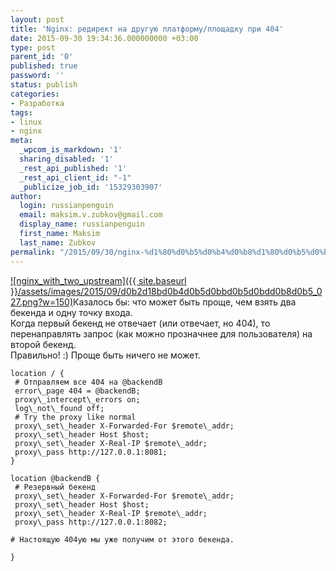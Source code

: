```yaml
---
layout: post
title: 'Nginx: редирект на другую платформу/площадку при 404'
date: 2015-09-30 19:34:36.000000000 +03:00
type: post
parent_id: '0'
published: true
password: ''
status: publish
categories:
- Разработка
tags:
- linux
- nginx
meta:
  _wpcom_is_markdown: '1'
  sharing_disabled: '1'
  _rest_api_published: '1'
  _rest_api_client_id: "-1"
  _publicize_job_id: '15329303907'
author:
  login: russianpenguin
  email: maksim.v.zubkov@gmail.com
  display_name: russianpenguin
  first_name: Maksim
  last_name: Zubkov
permalink: "/2015/09/30/nginx-%d1%80%d0%b5%d0%b4%d0%b8%d1%80%d0%b5%d0%ba%d1%82-%d0%bd%d0%b0-%d0%b4%d1%80%d1%83%d0%b3%d1%83%d1%8e-%d0%bf%d0%bb%d0%b0%d1%82%d1%84%d0%be%d1%80%d0%bc%d1%83%d0%bf%d0%bb%d0%be%d1%89%d0%b0%d0%b4/"
---
```

[![nginx_with_two_upstream]({{ site.baseurl }}/assets/images/2015/09/d0b2d18bd0b4d0b5d0bbd0b5d0bdd0b8d0b5_027.png?w=150)](https://russianpenguin.files.wordpress.com/2015/09/d0b2d18bd0b4d0b5d0bbd0b5d0bdd0b8d0b5_027.png)Казалось бы: что может быть проще, чем взять два бекенда и одну точку входа.  
Когда первый бекенд не отвечает (или отвечает, но 404), то перенаправлять запрос (как можно прозначнее для пользователя) на второй бекенд.  
Правильно! :) Проще быть ничего не может.

```
location / {  
 # Отправляем все 404 на @backendB  
 error\_page 404 = @backendB;  
 proxy\_intercept\_errors on;  
 log\_not\_found off;  
 # Try the proxy like normal  
 proxy\_set\_header X-Forwarded-For $remote\_addr;  
 proxy\_set\_header Host $host;  
 proxy\_set\_header X-Real-IP $remote\_addr;  
 proxy\_pass http://127.0.0.1:8081;  
}

location @backendB {  
 # Резервный бекенд  
 proxy\_set\_header X-Forwarded-For $remote\_addr;  
 proxy\_set\_header Host $host;  
 proxy\_set\_header X-Real-IP $remote\_addr;  
 proxy\_pass http://127.0.0.1:8082;

# Настоящую 404ую мы уже получим от этого бекенда.

}
```

